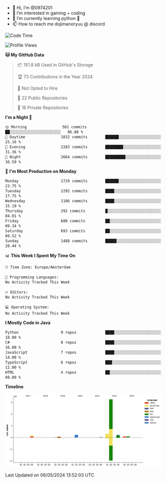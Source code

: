 - 👋 Hi, I’m @0974201
- 👀 I’m interested in gaming + coding
- 🌱 I’m currently learning python 🐍
- 📫 How to reach me dojimanoryuu @ discord

<!---
0974201/0974201 is a ✨ special ✨ repository because its `README.md` (this file) appears on your GitHub profile.
You can click the Preview link to take a look at your changes.
--->

<!--START_SECTION:waka-->
![Code Time](http://img.shields.io/badge/Code%20Time-0%20secs-blue)

![Profile Views](http://img.shields.io/badge/Profile%20Views-0-blue)

**🐱 My GitHub Data** 

> 📦 151.8 kB Used in GitHub's Storage 
 > 
> 🏆 73 Contributions in the Year 2024
 > 
> 🚫 Not Opted to Hire
 > 
> 📜 22 Public Repositories 
 > 
> 🔑 16 Private Repositories 
 > 
**I'm a Night 🦉** 

```text
🌞 Morning                501 commits         ██░░░░░░░░░░░░░░░░░░░░░░░   06.88 % 
🌆 Daytime                1832 commits        ██████░░░░░░░░░░░░░░░░░░░   25.16 % 
🌃 Evening                2283 commits        ████████░░░░░░░░░░░░░░░░░   31.36 % 
🌙 Night                  2664 commits        █████████░░░░░░░░░░░░░░░░   36.59 % 
```
📅 **I'm Most Productive on Monday** 

```text
Monday                   1729 commits        ██████░░░░░░░░░░░░░░░░░░░   23.75 % 
Tuesday                  1292 commits        ████░░░░░░░░░░░░░░░░░░░░░   17.75 % 
Wednesday                1106 commits        ████░░░░░░░░░░░░░░░░░░░░░   15.19 % 
Thursday                 292 commits         █░░░░░░░░░░░░░░░░░░░░░░░░   04.01 % 
Friday                   680 commits         ██░░░░░░░░░░░░░░░░░░░░░░░   09.34 % 
Saturday                 693 commits         ██░░░░░░░░░░░░░░░░░░░░░░░   09.52 % 
Sunday                   1488 commits        █████░░░░░░░░░░░░░░░░░░░░   20.44 % 
```


📊 **This Week I Spent My Time On** 

```text
🕑︎ Time Zone: Europe/Amsterdam

💬 Programming Languages: 
No Activity Tracked This Week

🔥 Editors: 
No Activity Tracked This Week

💻 Operating System: 
No Activity Tracked This Week
```

**I Mostly Code in Java** 

```text
Python                   9 repos             ████░░░░░░░░░░░░░░░░░░░░░   18.00 % 
C#                       8 repos             ████░░░░░░░░░░░░░░░░░░░░░   16.00 % 
JavaScript               7 repos             ████░░░░░░░░░░░░░░░░░░░░░   14.00 % 
TypeScript               6 repos             ███░░░░░░░░░░░░░░░░░░░░░░   12.00 % 
HTML                     4 repos             ██░░░░░░░░░░░░░░░░░░░░░░░   08.00 % 
```



**Timeline**

![Lines of Code chart](https://raw.githubusercontent.com/0974201/0974201/main/assets/bar_graph.png)


 Last Updated on 06/05/2024 13:52:03 UTC
<!--END_SECTION:waka-->
